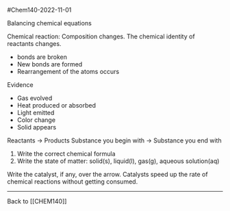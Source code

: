 #Chem140-2022-11-01

Balancing chemical equations

Chemical reaction: Composition changes.  The chemical identity of reactants changes.
 * bonds are broken
 * New bonds are formed
 * Rearrangement of the atoms occurs

Evidence
 * Gas evolved
 * Heat produced or absorbed
 * Light emitted
 * Color change
 * Solid appears

Reactants -> Products
Substance you begin with -> Substance you end with
1) Write the correct chemical formula
2) Write the state of matter: solid(s), liquid(l), gas(g), aqueous solution(aq)

Write the catalyst, if any, over the arrow.  Catalysts speed up the rate of chemical reactions without getting consumed.

---
Back to [[CHEM140]]